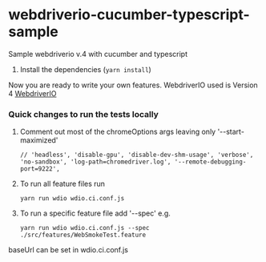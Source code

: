 # webdriverio-cucumber-typescript-sample
Sample webdriverio v.4 with cucumber and typescript

1. Install the dependencies (`yarn install`)

Now you are ready to write your own features.
WebdriverIO used is Version 4 [WebdriverIO](http://v4.webdriver.io/)

### Quick changes to run the tests locally
1. Comment out most of the chromeOptions args leaving only '--start-maximized'
    ```
    // 'headless', 'disable-gpu', 'disable-dev-shm-usage', 'verbose', 'no-sandbox', 'log-path=chromedriver.log', '--remote-debugging-port=9222',
    ```
2. To run all feature files run
    ```
    yarn run wdio wdio.ci.conf.js
    ```
3. To run a specific feature file add '--spec' e.g.
    ```
    yarn run wdio wdio.ci.conf.js --spec ./src/features/WebSmokeTest.feature
    
baseUrl can be set in wdio.ci.conf.js

